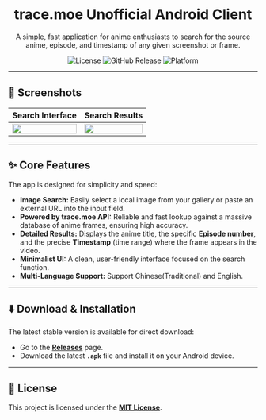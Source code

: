 <h1 align="center">trace.moe Unofficial Android Client</h1>
<p align="center">
  A simple, fast application for anime enthusiasts to search for the source anime, episode, and timestamp of any given screenshot or frame.
</p>

<p align="center">
  <img alt="License" src="https://img.shields.io/badge/License-MIT-blue.svg">
  <img alt="GitHub Release" src="https://img.shields.io/github/v/release/kevin970712/tracemoe_Android?include_releases">
  <img alt="Platform" src="https://img.shields.io/badge/Platform-Android-4CAF50?style=flat&logo=android">
</p>

---

## 📸 Screenshots

| Search Interface | Search Results |
| :---: | :---: |
| <img src="https://github.com/user-attachments/assets/49ba7249-b634-4ea2-8945-390971d975e8" width="100%"> | <img src="https://github.com/user-attachments/assets/23e3f876-14ba-44e7-8c59-3e070f03c1ff" width="100%"> |

---

## ✨ Core Features

The app is designed for simplicity and speed:

* **Image Search:** Easily select a local image from your gallery or paste an external URL into the input field.
* **Powered by trace.moe API:** Reliable and fast lookup against a massive database of anime frames, ensuring high accuracy.
* **Detailed Results:** Displays the anime title, the specific **Episode number**, and the precise **Timestamp** (time range) where the frame appears in the video.
* **Minimalist UI:** A clean, user-friendly interface focused on the search function.
* **Multi-Language Support:** Support Chinese(Traditional) and English.

---

## ⬇️ Download & Installation

The latest stable version is available for direct download:

* Go to the **[Releases](https://github.com/kevin970712/tracemoe_Android/releases)** page.
* Download the latest **`.apk`** file and install it on your Android device.

---

## 📜 License

This project is licensed under the **[MIT License]([http://www.wtfpl.net/](https://github.com/kevin970712/tracemoe_Android/blob/master/LICENSE))**.
